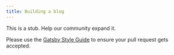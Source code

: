 ```yaml
---
title: Building a blog
---
```


This is a stub. Help our community expand it.

Please use the [Gatsby Style Guide](/contributing/gatsby-style-guide/) to ensure your pull request gets accepted.
